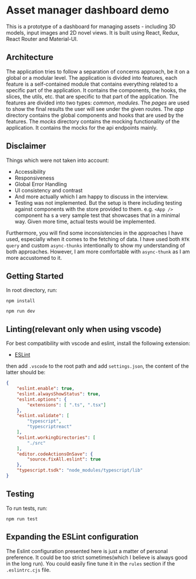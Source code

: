 # Asset manager dashboard demo

This is a prototype of a dashboard for managing assets - including 3D models, input images and 2D novel views. It is built using React, Redux, React Router and Material-UI.

## Architecture

The application tries to follow a separation of concerns approach, be it on a global or a modular level. The application is divided into features, each feature is a self-contained module that contains everything related to a specific part of the application. It contains the components, the hooks, the slices, the utils, etc. that are specific to that part of the application. The features are divided into two types: _common_, _modules_. The _pages_ are used to show  the final results the user will see under the given routes. The _app_ directory contains the global components and hooks that are used by the features. The _mocks_ directory contains the mocking functionality of the application. It contains the mocks for the api endpoints mainly.

## Disclaimer

Things which were not taken into account:

- Accessibility
- Responsiveness
- Global Error Handling
- UI consistency and contrast
- And more actually which I am happy to discuss in the interview.
- Testing was not implemented. But the setup is there including testing against components with the store provided to them. e.g. `<App />` component ha s a very sample test that showcases that in a minimal way. Given more time, actual tests would be implemented.

Furthermore, you will find some inconsistencies in the approaches I have used, especially when it comes to the fetching of data. I have used both `RTK query` and custom `async-thunks` intentionally to show my understanding of both approaches. However, I am more comfortable with `async-thunk` as I am more accustomed to it.


## Getting Started

In root directory, run:

```npm install```

```npm run dev```

## Linting(relevant only when using vscode)

For best compatibility with vscode and eslint, install the following extension:

- [ESLint](https://marketplace.visualstudio.com/items?itemName=dbaeumer.vscode-eslint)

then add `.vscode` to the root path and add `settings.json`, the content of the latter should be:

```json
{
    "eslint.enable": true,
    "eslint.alwaysShowStatus": true,
    "eslint.options": {
        "extensions": [ ".ts", ".tsx"]
    },
    "eslint.validate": [
        "typescript",
        "typescriptreact"
    ],
    "eslint.workingDirectories": [
        "./src"
    ],
    "editor.codeActionsOnSave": {
        "source.fixAll.eslint": true
    },
    "typescript.tsdk": "node_modules/typescript/lib"
}
```

## Testing

To run tests, run:

```npm run test```

## Expanding the ESLint configuration

The Eslint configuration presented here is just a matter of personal preference. It could be too strict sometimes(which I believe is always good in the long run). You could easily fine tune it in the `rules` section if the `.eslintrc.cjs` file.
